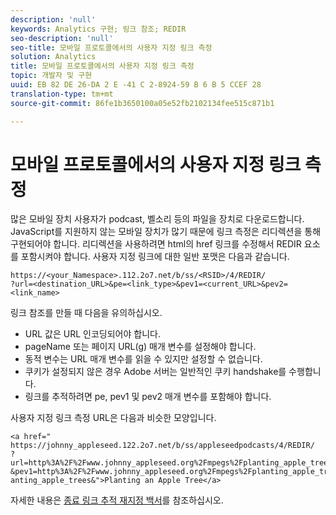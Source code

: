 ```yaml
---
description: 'null'
keywords: Analytics 구현; 링크 참조; REDIR
seo-description: 'null'
seo-title: 모바일 프로토콜에서의 사용자 지정 링크 측정
solution: Analytics
title: 모바일 프로토콜에서의 사용자 지정 링크 측정
topic: 개발자 및 구현
uuid: EB 82 DE 26-DA 2 E -41 C 2-8924-59 B 6 B 5 CCEF 28
translation-type: tm+mt
source-git-commit: 86fe1b3650100a05e52fb2102134fee515c871b1

---
```



# 모바일 프로토콜에서의 사용자 지정 링크 측정

많은 모바일 장치 사용자가 podcast, 벨소리 등의 파일을 장치로 다운로드합니다. JavaScript를 지원하지 않는 모바일 장치가 많기 때문에 링크 측정은 리디렉션을 통해 구현되어야 합니다. 리디렉션을 사용하려면 html의 href 링크를 수정해서 REDIR 요소를 포함시켜야 합니다. 사용자 지정 링크에 대한 일반 포맷은 다음과 같습니다.

```
https://<your_Namespace>.112.2o7.net/b/ss/<RSID>/4/REDIR/
?url=<destination_URL>&pe=<link_type>&pev1=<current_URL>&pev2=<link_name>
```

링크 참조를 만들 때 다음을 유의하십시오.

* URL 값은 URL 인코딩되어야 합니다.
* pageName 또는 페이지 URL(g) 매개 변수를 설정해야 합니다.
* 동적 변수는 URL 매개 변수를 읽을 수 있지만 설정할 수 없습니다.
* 쿠키가 설정되지 않은 경우 Adobe 서버는 일반적인 쿠키 handshake를 수행합니다.
* 링크를 추적하려면 pe, pev1 및 pev2 매개 변수를 포함해야 합니다.

사용자 지정 링크 측정 URL은 다음과 비슷한 모양입니다.

```
<a href=" https://johnny_appleseed.122.2o7.net/b/ss/appleseedpodcasts/4/REDIR/
?url=http%3A%2F%2Fwww.johnny_appleseed.org%2Fmpegs%2Fplanting_apple_trees.mpeg&pe=lnk_d
&pev1=http%3A%2F%2Fwww.johnny_appleseed.org%2Fmpegs%2Fplanting_apple_trees.mpeg&pev2=pl anting_apple_trees&">Planting an Apple Tree</a>
```

자세한 내용은 [종료 링크 추적 재지정 백서](https://marketing.adobe.com/resources/help/en_US/whitepapers/redirects/)를 참조하십시오.
